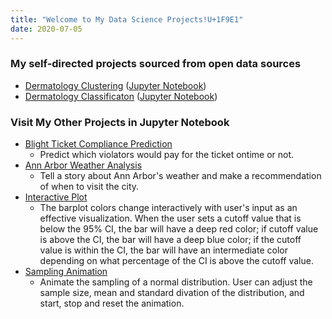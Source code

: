 ```yaml
---
title: "Welcome to My Data Science Projects!U+1F9E1"
date: 2020-07-05
---   
```


### My self-directed projects sourced from open data sources
- [Dermatology Clustering](https://tuttoaposto.github.io/OpenSource/Derm_Clustering/README.html) ([Jupyter Notebook](https://github.com/tuttoaposto/OpenSource/blob/master/Derm_Classification/Derm_Clustering.ipynb))
- [Dermatology Classificaton](https://tuttoaposto.github.io/OpenSource/Derm_Classification/README.html) ([Jupyter Notebook](https://github.com/tuttoaposto/OpenSource/blob/master/Derm_Classification/Derm_Classification.ipynb))

### Visit My Other Projects in Jupyter Notebook
- [Blight Ticket Compliance Prediction](https://github.com/tuttoaposto/U_Michi_Applied_Data_Science_with_Python_Specialization_3/blob/master/3.4_Applied_ML_Blight_Ticket_Prediction.ipynb)
  - Predict which violators would pay for the ticket ontime or not.      
- [Ann Arbor Weather Analysis](https://github.com/tuttoaposto/U_Michi_Applied_Data_Science_with_Python_Specialization_2/blob/master/2.4_Applied_Plot_Ann_Arbor_Weather_Analysis.ipynb)
  - Tell a story about Ann Arbor's weather and make a recommendation of when to visit the city.      
- [Interactive Plot](https://github.com/tuttoaposto/U_Michi_Applied_Data_Science_with_Python_Specialization_2/blob/master/2.3_Applied_Plot_Interactive_Bar_Plot.ipynb)
  - The barplot colors change interactively with user's input as an effective visualization. When the user sets a cutoff value that is below the 95% CI, the bar will have a deep red color; if cutoff value is above the CI, the bar will have a deep blue color; if the cutoff value is within the CI, the bar will have an intermediate color depending on what percentage of the CI is above the cutoff value.    
- [Sampling Animation](https://github.com/tuttoaposto/U_Michi_Applied_Data_Science_with_Python_Specialization_2/blob/master/2.3_Applied_Plot_Sampling_Animation.ipynb)
  - Animate the sampling of a normal distribution. User can adjust the sample size, mean and standard divation of the distribution, and start, stop and reset the animation.    
  
